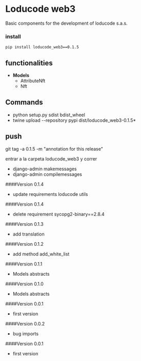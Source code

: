 # Loducode web3

Basic components for the development of loducode s.a.s.

### install

`pip install loducode_web3==0.1.5`

## functionalities

- **Models**
    - AttributeNft
    - Nft

## Commands

- python setup.py sdist bdist_wheel
- twine upload --repository pypi dist/loducode_web3-0.1.5*

## push
git tag -a 0.1.5 -m "annotation for this release"

entrar a la carpeta loducode_web3 y correr
- django-admin makemessages
- django-admin compilemessages

####Version 0.1.4
- update requirements loducode utils

####Version 0.1.4
- delete requirement sycopg2-binary==2.8.4

####Version 0.1.3
- add translation

####Version 0.1.2
- add method add_white_list

####Version 0.1.1
- Models abstracts

####Version 0.1.0
- Models abstracts

####Version 0.0.1
- first version

####Version 0.0.2
- bug imports

####Version 0.0.1
- first version
